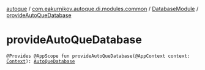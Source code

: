 [autoque](../../index.md) / [com.eakurnikov.autoque.di.modules.common](../index.md) / [DatabaseModule](index.md) / [provideAutoQueDatabase](./provide-auto-que-database.md)

# provideAutoQueDatabase

`@Provides @AppScope fun provideAutoQueDatabase(@AppContext context: `[`Context`](https://developer.android.com/reference/android/content/Context.html)`): `[`AutoQueDatabase`](../../com.eakurnikov.autoque.data.db/-auto-que-database/index.md)